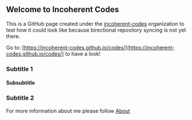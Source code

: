 ## Welcome to Incoherent Codes


This is a GitHub page created under the [incoherent-codes](http://github.com/incoherent-codes) organization to test how it could look like because birectional repository syncing is not yet there.

Go to: 
[https://incoherent-codes.github.io/codes/](https://incoherent-codes.github.io/codes/) to have a look!


### Subtitle 1

#### Subsubtitle

### Subtitle 2


For more information about me please follow [About](about.md)




